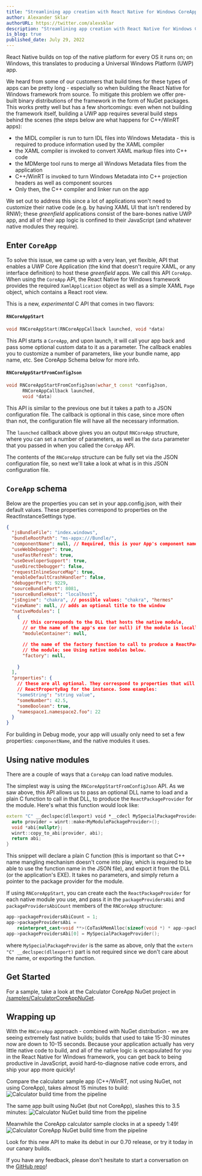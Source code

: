 ```yaml
---
title: "Streamlining app creation with React Native for Windows CoreApp"
author: Alexander Sklar
authorURL: https://twitter.com/alexsklar
description: "Streamlining app creation with React Native for Windows CoreApp"
is_blog: true
published_date: July 29, 2022
---
```


React Native builds on top of the native platform for every OS it runs on; on Windows, this translates to producing a Universal Windows Platform (UWP) app. 

We heard from some of our customers that build times for these types of apps can be pretty long - especially so when building the React Native for Windows framework from source. To mitigate this problem we offer pre-built binary distributions of the framework in the form of NuGet packages. This works pretty well but has a few shortcomings: even when not building the framework itself, building a UWP app requires several build steps behind the scenes (the steps below are what happens for C++/WinRT apps):
  - the MIDL compiler is run to turn IDL files into Windows Metadata - this is required to produce information used by the XAML compiler
  - the XAML compiler is invoked to convert XAML markup files into C++ code
  - the MDMerge tool runs to merge all Windows Metadata files from the application
  - C++/WinRT is invoked to turn Windows Metadata into C++ projection headers as well as component sources
  - Only then, the C++ compiler and linker run on the app

We set out to address this since a lot of applications won't need to customize their native code (e.g. by having XAML UI that isn't rendered by RNW); these _greenfield_ applications consist of the bare-bones native UWP app, and all of their app logic is confined to their JavaScript (and whatever native modules they require).

## Enter `CoreApp`
To solve this issue, we came up with a very lean, yet flexible, API that enables a UWP Core Application (the kind that doesn't require XAML, or any interface definition) to host these _greenfield_ apps. We call this API `CoreApp`.
When using the `CoreApp` API, the React Native for Windows framework provides the required `XamlApplication` object as well as a simple XAML `Page` object, which contains a React root view.

This is a new, _experimental_ C API that comes in two flavors:
#### `RNCoreAppStart`
```cpp
void RNCoreAppStart(RNCoreAppCallback launched, void *data)
```
  This API starts a `CoreApp`, and upon launch, it will call your app back and pass some optional custom data to it as a parameter. The callback enables you to customize a number of parameters, like your bundle name, app name, etc. See CoreApp Schema below for more info. 

#### `RNCoreAppStartFromConfigJson`
```cpp
void RNCoreAppStartFromConfigJson(wchar_t const *configJson, 
      RNCoreAppCallback launched, 
      void *data)
```
  This API is similar to the previous one but it takes a path to a JSON configuration file. The callback is optional in this case, since more often than not, the configuration file will have all the necessary information.

The `launched` callback above gives you an output `RNCoreApp` structure, where you can set a number of parameters, as well as the `data` parameter that you passed in when you called the `CoreApp` API.

The contents of the `RNCoreApp` structure can be fully set via the JSON configuration file, so next we'll take a look at what is in this JSON configuration file.

## `CoreApp` schema

Below are the properties you can set in your app.config.json, with their default values.
These properties correspond to properties on the ReactInstanceSettings type.
```json
{
  "jsBundleFile": "index.windows",
  "bundleRootPath": "ms-appx:///Bundle/",
  "componentName": null, // Required, this is your App's component name
  "useWebDebugger": true,
  "useFastRefresh": true,
  "useDeveloperSupport": true,
  "useDirectDebugger": false,
  "requestInlineSourceMap": true,
  "enableDefaultCrashHandler": false,
  "debuggerPort": 9229,
  "sourceBundlePort": 8081,
  "sourceBundleHost": "localhost",
  "jsEngine": "chakra", // possible values: "chakra", "hermes"
  "viewName": null, // adds an optional title to the window
  "nativeModules": [
    {
      // this corresponds to the DLL that hosts the native module,
      // or the name of the app's exe (or null) if the module is locally defined
      "moduleContainer": null,  

      // the name of the factory function to call to produce a ReactPackageProvider for
      // the module; see Using native modules below.
      "factory": null,  
      
    }
  ],
  "properties": { 
    // these are all optional. They correspond to properties that will get set in the
    // ReactPropertyBag for the instance. Some examples:
    "someString": "string value",
    "someNumber": 42.5,
    "someBoolean": true,
    "namespace1.namespace2.foo": 22
  }
}
```

For building in Debug mode, your app will usually only need to set a few properties: `componentName`, and the native modules it uses.

## Using native modules
There are a couple of ways that a `CoreApp` can load native modules.

The simplest way is using the `RNCoreAppStartFromConfigJson` API. As we saw above, this API allows us to pass an optional DLL name to load and a plain C function to call in that DLL, to produce the `ReactPackageProvider` for the module.
Here's what this function would look like:

```cpp
extern "C" __declspec(dllexport) void *__cdecl MySpecialPackageProvider() {
  auto provider = winrt::make<MyModulePackageProvider>();
  void *abi{nullptr};
  winrt::copy_to_abi(provider, abi);
  return abi;
}
```

This snippet will declare a plain C function (this is important so that C++ name mangling mechanism doesn't come into play, which is required to be able to use the function name in the JSON file), and export it from the DLL (or the application's EXE). It takes no parameters, and simply return a pointer to the package provider for the module.



If using `RNCoreAppStart`, you can create each the `ReactPackageProvider` for each native module you use, and pass it in the `packageProvidersAbi` and `packageProvidersAbiCount` members of the `RNCoreApp` structure:

```cpp
app->packageProvidersAbiCount = 1;
app->packageProvidersAbi =
    reinterpret_cast<void **>(CoTaskMemAlloc(sizeof(void *) * app->packageProvidersAbiCount));
app->packageProvidersAbi[0] = MySpecialPackageProvider();
```

where `MySpecialPackageProvider` is the same as above, only that the `extern "C" __declspec(dllexport)` part is not required since we don't care about the name, or exporting the function.

## Get Started
For a sample, take a look at the Calculator CoreApp NuGet project in [/samples/CalculatorCoreAppNuGet](https://github.com/microsoft/react-native-windows-samples/tree/main/samples/CalculatorCoreAppNuGet).

## Wrapping up

With the `RNCoreApp` approach - combined with NuGet distribution - we are seeing extremely fast native builds; builds that used to take 15-30 minutes now are down to 10-15 seconds. Because your application actually has very little native code to build, and all of the native logic is encapsulated for you in the React Native for Windows framework, you can get back to being productive in JavaScript, avoid hard-to-diagnose native code errors, and ship your app more quickly!

Compare the calculator sample app (C++/WinRT, not using NuGet, not using CoreApp), takes almost 15 minutes to build:
![Calculator build time from the pipeline](assets/2022-07-29-coreapp/Calculator.png)

The same app built using NuGet (but not CoreApp), slashes this to 3.5 minutes:
![Calculator NuGet build time from the pipeline](assets/2022-07-29-coreapp/CalculatorNuGet.png)

Meanwhile the CoreApp calculator sample clocks in at a speedy 1:49!
![Calculator CoreApp NuGet build time from the pipeline](assets/2022-07-29-coreapp/CalculatorCoreAppNuGet.png)

Look for this new API to make its debut in our 0.70 release, or try it today in our canary builds.

If you have any feedback, please don't hesitate to start a conversation on the [GitHub repo](https://github.com/microsoft/react-native-windows)!